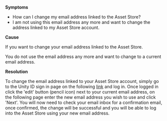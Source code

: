 

**Symptoms**


- How can I change my email address linked to the Asset Store?
- I am not using this email address any more and want to change the address linked to my Asset Store account.



**Cause**



If you want to change your email address linked to the Asset Store.



You do not use the email address any more and want to change to a current email address.



**Resolution**



To change the email address linked to your Asset Store account, simply go to the Unity ID sign in page on the following [link](https://accounts.unity3d.com/sign-in) and log in. Once logged in click the 'edit' button (pencil icon) next to your current email address, on the following page enter the new email address you wish to use and click 'Next'. You will now need to check your email inbox for a confirmation email, once confirmed, the change will be successful and you will be able to log into the Asset Store using your new email address.

